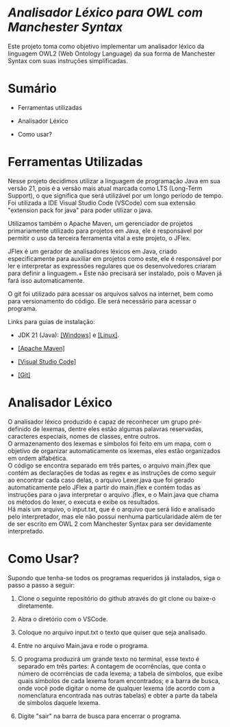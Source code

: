 # ***Analisador Léxico para OWL com Manchester Syntax***

Este projeto toma como objetivo implementar um analisador léxico da
linguagem OWL2 (Web Ontology Language) da sua forma de Manchester Syntax
com suas instruções simplificadas.

# **Sumário**

-   Ferramentas utilizadas

-   Analisador Léxico

-   Como usar?

# **Ferramentas Utilizadas**

Nesse projeto decidimos utilizar a linguagem de programação Java em sua
versão 21, pois é a versão mais atual marcada como LTS (Long-Term
Support), o que significa que será utilizável por um longo período de
tempo. Foi utilizada a IDE Visual Studio Code (VSCode) com sua extensão
"extension pack for java" para poder utilizar o java.

Utilizamos também o Apache Maven, um gerenciador de projetos
primariamente utilizado para projetos em Java, ele é responsável por
permitir o uso da terceira ferramenta vital a este projeto, o JFlex.

JFlex é um gerador de analisadores léxicos em Java, criado
especificamente para auxiliar em projetos como este, ele é responsável
por ler e interpretar as expressões regulares que os desenvolvedores
criaram para definir a linguagem.+ Este não precisará ser instalado,
pois o Maven já fará isso automaticamente.

O git foi utilizado para acessar os arquivos salvos na internet, bem
como para versionamento do código. Ele será necessário para acessar o
programa.

Links para guias de instalação:

-   JDK 21 (Java): [[Windows]](https://www.theserverside.com/blog/Coffee-Talk-Java-News-Stories-and-Opinions/How-to-install-Java-21) e [[Linux]](https://www.hostinger.com.br/tutoriais/como-instalar-java-no-ubuntu).

-   [[Apache Maven]](https://medium.com/@januario86/o-que-%C3%A9-o-maven-e-como-instalar-1d5e9f29ac4c)

-   [[Visual Studio Code]](https://code.visualstudio.com/download)

-   [[Git]](https://git-scm.com/book/pt-br/v2/Come%C3%A7ando-Instalando-o-Git)

# **Analisador Léxico**

O analisador léxico produzido é capaz de reconhecer um grupo
pré-definido de lexemas, dentre eles estão algumas palavras reservadas,
caracteres especiais, nomes de classes, entre outros.\
O armazenamento dos lexemas e símbolos foi feito em um mapa, com o
objetivo de organizar automaticamente os lexemas, eles estão organizados
em ordem alfabética.\
O código se encontra separado em três partes, o arquivo main.jflex que
contém as declarações de todas as regex e as instruções de como seguir
ao encontrar cada caso delas, o arquivo Lexer.java que foi gerado
automaticamente pelo JFlex a partir do main.jflex e contém todas as
instruções para o java interpretar o arquivo .jflex, e o Main.java que
chama os métodos do lexer, o executa e exibe os resultados.\
Há mais um arquivo, o input.txt, que é o arquivo que será lido e
analisado pelo interpretador, mas ele não possui nenhuma particularidade
além de ter de ser escrito em OWL 2 com Manchester Syntax para ser
devidamente interpretado.

# **Como Usar?**

Supondo que tenha-se todos os programas requeridos já instalados, siga o
passo a passo a seguir:

1.  Clone o seguinte repositório do github através do git clone ou baixe-o diretamente.

2.  Abra o diretório com o VSCode.

3.  Coloque no arquivo input.txt o texto que quiser que seja analisado.

4.  Entre no arquivo Main.java e rode o programa.

5.  O programa produzirá um grande texto no terminal, esse texto é separado em três partes: A contagem de ocorrências, que conta o número de ocorrências de cada lexema; a tabela de símbolos, que exibe quais símbolos de cada lexema foram encontrados; e a barra de busca, onde você pode digitar o nome de qualquer lexema (de acordo com a nomenclatura encontrada nas outras tabelas) e obter a parte da tabela de símbolos daquele lexema.

6.  Digite "sair" na barra de busca para encerrar o programa.
